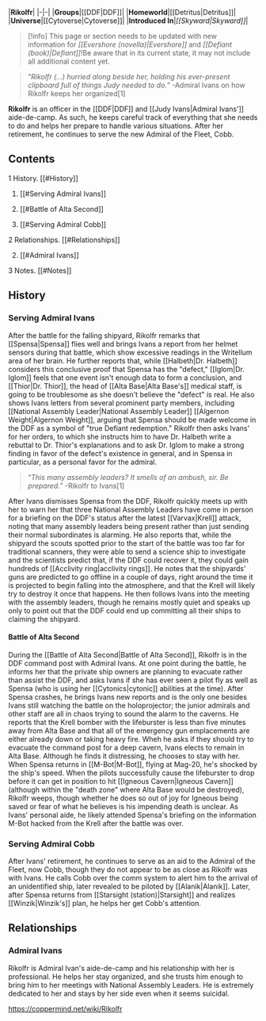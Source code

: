 |**Rikolfr**|
|-|-|
|**Groups**|[[DDF\|DDF]]|
|**Homeworld**|[[Detritus\|Detritus]]|
|**Universe**|[[Cytoverse\|Cytoverse]]|
|**Introduced In**|*[[Skyward\|Skyward]]*|

> [!info] This page or section needs to be updated with new information for *[[Evershore (novella)\|Evershore]]* and *[[Defiant (book)\|Defiant]]*!Be aware that in its current state, it may not include all additional content yet.

>“*Rikolfr (...) hurried along beside her, holding his ever-present clipboard full of things Judy needed to do.*”
\-Admiral Ivans on how Rikolfr keeps her organized[1]


**Rikolfr** is an officer in the [[DDF\|DDF]] and [[Judy Ivans\|Admiral Ivans']] aide-de-camp. As such, he keeps careful track of everything that she needs to do and helps her prepare to handle various situations. After her retirement, he continues to serve the new Admiral of the Fleet, Cobb.

## Contents

1 History. [[#History]] 

1. [[#Serving Admiral Ivans]] 

1. [[#Battle of Alta Second]] 


1. [[#Serving Admiral Cobb]] 


2 Relationships. [[#Relationships]] 

2. [[#Admiral Ivans]] 


3 Notes. [[#Notes]] 


## History
### Serving Admiral Ivans
After the battle for the falling shipyard, Rikolfr remarks that [[Spensa\|Spensa]] flies well and brings Ivans a report from her helmet sensors during that battle, which show excessive readings in the Writellum area of her brain. He further reports that, while [[Halbeth\|Dr. Halbeth]] considers this conclusive proof that Spensa has the "defect," [[Iglom\|Dr. Iglom]] feels that one event isn't enough data to form a conclusion, and [[Thior\|Dr. Thior]], the head of [[Alta Base\|Alta Base's]] medical staff, is going to be troublesome as she doesn't believe the "defect" is real. He also shows Ivans letters from several prominent party members, including [[National Assembly Leader\|National Assembly Leader]] [[Algernon Weight\|Algernon Weight]], arguing that Spensa should be made welcome in the DDF as a symbol of "true Defiant redemption." Rikolfr then asks Ivans' for her orders, to which she instructs him to have Dr. Halbeth write a rebuttal to Dr. Thior's explanations and to ask Dr. Iglom to make a strong finding in favor of the defect's existence in general, and in Spensa in particular, as a personal favor for the admiral.

>“*This many assembly leaders? It smells of an ambush, sir. Be prepared.*”
\-Rikolfr to Ivans[1]

After Ivans dismisses Spensa from the DDF, Rikolfr quickly meets up with her to warn her that three National Assembly Leaders have come in person for a briefing on the DDF's status after the latest [[Varvax\|Krell]] attack, noting that many assembly leaders being present rather than just sending their normal subordinates is alarming. He also reports that, while the shipyard the scouts spotted prior to the start of the battle was too far for traditional scanners, they were able to send a science ship to investigate and the scientists predict that, if the DDF could recover it, they could gain hundreds of [[Acclivity ring\|acclivity rings]]. He notes that the shipyards' guns are predicted to go offline in a couple of days, right around the time it is projected to begin falling into the atmosphere, and that the Krell will likely try to destroy it once that happens. He then follows Ivans into the meeting with the assembly leaders, though he remains mostly quiet and speaks up only to point out that the DDF could end up committing all their ships to claiming the shipyard.

#### Battle of Alta Second
During the [[Battle of Alta Second\|Battle of Alta Second]], Rikolfr is in the DDF command post with Admiral Ivans. At one point during the battle, he informs her that the private ship owners are planning to evacuate rather than assist the DDF, and asks Ivans if she has ever seen a pilot fly as well as Spensa (who is using her [[Cytonics\|cytonic]] abilities at the time).
After Spensa crashes, he brings Ivans new reports and is the only one besides Ivans still watching the battle on the holoprojector; the junior admirals and other staff are all in chaos trying to sound the alarm to the caverns. He reports that the Krell bomber with the lifeburster is less than five minutes away from Alta Base and that all of the emergency gun emplacements are either already down or taking heavy fire. Wheh he asks if they should try to evacuate the command post for a deep cavern, Ivans elects to remain in Alta Base. Although he finds it distressing, he chooses to stay with her.
When Spensa returns in [[M-Bot\|M-Bot]], flying at Mag-20, he's shocked by the ship's speed. When the pilots successfully cause the lifeburster to drop before it can get in position to hit [[Igneous Cavern\|Igneous Cavern]] (although within the "death zone" where Alta Base would be destroyed), Rikolfr weeps, though whether he does so out of joy for Igneous being saved or fear of what he believes is his impending death is unclear. As Ivans' personal aide, he likely attended Spensa's briefing on the information M-Bot hacked from the Krell after the battle was over.

### Serving Admiral Cobb
After Ivans' retirement, he continues to serve as an aid to the Admiral of the Fleet, now Cobb, though they do not appear to be as close as Rikolfr was with Ivans. He calls Cobb over the comm system to alert him to the arrival of an unidentified ship, later revealed to be piloted by [[Alanik\|Alanik]]. Later, after Spensa returns from [[Starsight (station)\|Starsight]] and realizes [[Winzik\|Winzik's]] plan, he helps her get Cobb's attention.

## Relationships
### Admiral Ivans
Rikolfr is Admiral Ivan's aide-de-camp and his relationship with her is professional. He helps her stay organized, and she trusts him enough to bring him to her meetings with National Assembly Leaders. He is extremely dedicated to her and stays by her side even when it seems suicidal.



https://coppermind.net/wiki/Rikolfr